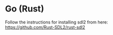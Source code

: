 # Go (Rust)

Follow the instructions for installing sdl2 from here: https://github.com/Rust-SDL2/rust-sdl2

